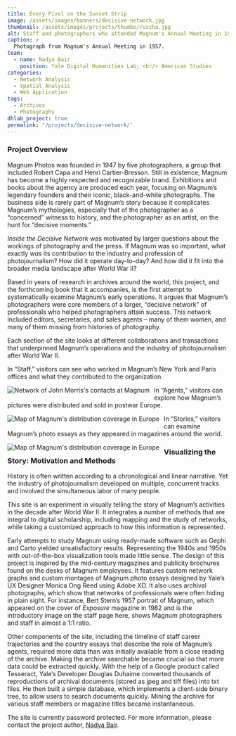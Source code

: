 ```yaml
---
title: Every Pixel on the Sunset Strip
image: /assets/images/banners/decisive-network.jpg
thumbnail: /assets/images/projects/thumbs/ruscha.jpg
alt: Staff and photographers who attended Magnum's Annual Meeting in 1957
caption: >
  Photograph from Magnum's Annual Meeting in 1957. 
team:
  - name: Nadya Bair
    position: Yale Digital Humanities Lab; <br/> American Studies
categories:
  - Network Analysis
  - Spatial Analysis
  - Web Application
tags:  
  - Archives
  - Photographs
dhlab_project: true
permalink: '/projects/decisive-network/'
---
```


### Project Overview

Magnum Photos was founded in 1947 by five photographers, a group that included Robert Capa and Henri Cartier-Bresson. Still in existence, Magnum has become a highly respected and recognizable brand. Exhibitions and books about the agency are produced each year, focusing on Magnum’s legendary founders and their iconic, black-and-white photographs. The business side is rarely part of Magnum’s story because it complicates Magnum’s mythologies, especially that of the photographer as a “concerned” witness to history, and the photographer as an artist, on the hunt for “decisive moments.” 

*Inside the Decisive Network* was motivated by larger questions about the workings of photography and the press. If Magnum was so important, what exactly *was* its contribution to the industry and profession of photojournalism? How did it operate day-to-day? And how did it fit into the broader media landscape after World War II?  

Based in years of research in archives around the world, this project, and the forthcoming book that it accompanies, is the first attempt to systematically examine Magnum’s early operations. It argues that Magnum’s photographers were core members of a larger, “decisive network” of professionals who helped photographers attain success. This network included editors, secretaries, and sales agents – many of them women, and many of them missing from histories of photography. 

Each section of the site looks at different collaborations and transactions that underpinned Magnum’s operations and the industry of photojournalism after World War II.

In “Staff,” visitors can see who worked in Magnum’s New York and Paris offices and what they contributed to the organization.

<img src='{{site.baseurl}}/assets/images/projects/project-extras/magnum-network.jpg'
     alt="Network of John Morris's contacts at Magnum" 
     style='float: left; margin-right: 10px; padding-bottom: 10px' />

In “Agents,” visitors can explore how Magnum’s pictures were distributed and sold in postwar Europe. 

<img src='{{site.baseurl}}/assets/images/projects/project-extras/magnum-agents.jpg'
     alt="Map of Magnum's distribution coverage in Europe" 
     style='float: left; margin-right: 10px; padding-bottom: 10px' />

In “Stories,” visitors can examine Magnum’s photo essays as they appeared in magazines around the world. 

<img src='{{site.baseurl}}/assets/images/projects/project-extras/magnum-stories.jpg'
     alt="Map of Magnum's distribution coverage in Europe" 
     style='float: left; margin-right: 10px; padding-bottom: 10px' />

### Visualizing the Story: Motivation and Methods 

History is often written according to a chronological and linear narrative. Yet the industry of photojournalism developed on multiple, concurrent tracks and involved the simultaneous labor of many people. 

This site is an experiment in visually telling the story of Magnum’s activities in the decade after World War II. It integrates a number of methods that are integral to digital scholarship, including mapping and the study of networks, while taking a customized approach to how this information is represented. 

Early attempts to study Magnum using ready-made software such as Gephi and Carto yielded unsatisfactory results. Representing the 1940s and 1950s with out-of-the-box visualization tools made little sense. The design of this project is inspired by the mid-century magazines and publicity brochures found on the desks of Magnum employees. It features custom network graphs and custom montages of Magnum photo essays designed by Yale’s UX Designer Monica Ong Reed using Adobe XD. It also uses archival photographs, which show that networks of professionals were often hiding in plain sight. For instance, Bert Stern’s 1957 portrait of Magnum, which appeared on the cover of *Exposure* magazine in 1982 and is the introductory image on the staff page here, shows Magnum photographers and staff in almost a 1:1 ratio. 

Other components of the site, including the timeline of staff career trajectories and the country essays that describe the role of Magnum’s agents, required more data than was initially available from a close reading of the archive. Making the archive searchable became crucial so that more data could be extracted quickly. With the help of a Google product called Tesseract, Yale’s Developer Douglas Duhaime converted thousands of reproductions of archival documents (stored as jpeg and tiff files) into txt files. He then built a simple database, which implements a client-side binary tree, to allow users to search documents quickly. Mining the archive for various staff members or magazine titles became instantaneous. 

The site is currently password protected. For more information, please contact the project author, [Nadya Bair](mailto:nadyabair@gmail.com). 